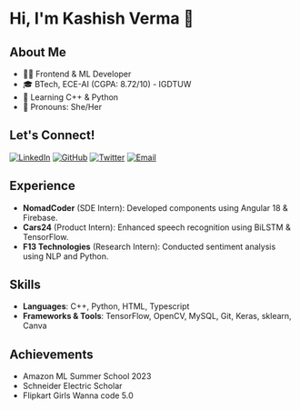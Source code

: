 # Hi, I'm Kashish Verma 👋

## About Me
- 👩‍💻 Frontend & ML Developer
- 🎓 BTech, ECE-AI (CGPA: 8.72/10) - IGDTUW
- 🌱 Learning C++ & Python
- 💬 Pronouns: She/Her

## Let's Connect!
[![LinkedIn](https://img.shields.io/badge/LinkedIn-0077B5?style=for-the-badge&logo=linkedin&logoColor=white)](https://www.linkedin.com/in/kashish-v-a1816b22a/)
[![GitHub](https://img.shields.io/badge/GitHub-181717?style=for-the-badge&logo=github&logoColor=white)](https://github.com/kashishvermaa)
[![Twitter](https://img.shields.io/badge/Twitter-1DA1F2?style=for-the-badge&logo=twitter&logoColor=white)](https://x.com/Kashishvermaa29)
[![Email](https://img.shields.io/badge/Email-D14836?style=for-the-badge&logo=gmail&logoColor=white)](mailto:kashishvermaa.29@gmail.com)

## Experience
- **NomadCoder** (SDE Intern): Developed components using Angular 18 & Firebase.
- **Cars24** (Product Intern): Enhanced speech recognition using BiLSTM & TensorFlow.
- **F13 Technologies** (Research Intern): Conducted sentiment analysis using NLP and Python.

## Skills
- **Languages**: C++, Python, HTML, Typescript
- **Frameworks & Tools**: TensorFlow, OpenCV, MySQL, Git, Keras, sklearn, Canva

## Achievements
- Amazon ML Summer School 2023
- Schneider Electric Scholar
- Flipkart Girls Wanna code 5.0

